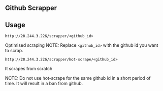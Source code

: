 ## Github Scrapper


## Usage

```
http://20.244.3.226/scrapper/<github_id>
```
Optimised scraping
NOTE: Replace `<github_id>` with the github id you want to scrap.

```
http://20.244.3.226/scrapper/hot-scrape/<github_id>
```
It scrapes from scratch


NOTE: Do not use hot-scrape for the same github id in a short period of time. It will result in a ban from github.
